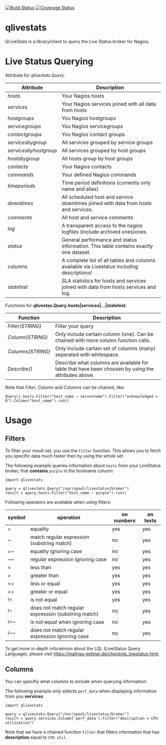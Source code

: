 [![Build Status](https://travis-ci.org/haukurk/qlivestats.svg?branch=master)](https://travis-ci.org/haukurk/qlivestats)
[![Coverage Status](https://coveralls.io/repos/haukurk/qlivestats/badge.svg?branch=master)](https://coveralls.io/r/haukurk/qlivestats?branch=master)
# qlivestats
QLiveStats is a library/client to query the Live Status broker for Nagios.

# Live Status Querying

Attribute for *qlivestats.Query*.

| Attribute                        | Description                                                                                 |
|----------------------------------|---------------------------------------------------------------------------------------------|
| *hosts*               | Your Nagios hosts                                                                           |
| *services*            | Your Nagios services joined with all data from hosts                                        |
| *hostgroups*          | You Nagios hostgroups                                                                       |
| *servicegroups*       | You Nagios servicegroups                                                                    |
| *contactgroups*       | You Nagios contact groups                                                                   |
| *servicesbygroup*     | All services grouped by service groups                                                      |
| *servicesbyhostgroup* | All services grouped by host groups                                                         |
| *hostsbygroup*        | All hosts group by host groups                                                              |
| *contacts*            | Your Nagios contacts                                                                        |
| *commands*            | Your defined Nagios commands                                                                |
| *timeperiods*         | Time period definitions (currently only name and alias)                                     |
| *downtimes*           | All scheduled host and service downtimes joined with data from hosts and services.          |
| *comments*            | All host and service comments                                                               |
| *log*                 | A transparent access to the nagios logfiles (include archived ones)ones                     |
| *status*              | General performance and status information. This table contains exactly one dataset.        |
| *columns*             | A complete list of all tables and columns available via Livestatus including descriptions!  |
| *statehist*           | SLA statistics for hosts and services joined with data from hosts services and log. |

Functions for **qlivestas.Query.hosts|services|...|statehist**:

| Function                        | Description                                                     |
|----------------------------------|-----------------------------------------------------------------|
| *Filter(STRING)*               | Filter your query                                                         | 
| *Column(STRING)*            | Only include certain column (one). Can be chained with more column function calls.|        
| *Columns(STRING)*          | Only Include cartain set of columns (many) seperated with whitespace.                    |
| *Describe()*           | Describe what columns are available for table that have been choosen by using the attributes above. | 

Note that *Filter*, *Column* and *Columns* can be chained, like:
```
Query().hosts.Filter("host_name ~ servername").Filter("acknowledged = 0").Column("host_name").run()
```

# Usage

## Filters

To filter your result set, you use the ```Filter``` function. This allows you to fetch you specific data much faster then by using the whole set.

The following example queries information about ```hosts``` from your LiveStatus broker, that **contains** ```purple``` in the hostname column:

```
import qlivestats

query = qlivestats.Query("/var/spool/livestatus/broker")
result = query.hosts.Filter("host_name ~ purple").run()
```

Following operators are available when using filters:

| symbol  | operation                                   | on numbers  | on texts  |
|-------- |-------------------------------------------- |------------ |---------- |
| =       | equality                                    | yes         | yes       |
| ~       | match regular expression (substring match)  | no          | yes       |
| =~      | equality ignoring case                      | no          | yes       |
| ~~      | regular expression ignoring case            | no          | yes       |
| <       | less than                                   | yes         | yes       |
| >       | greater than                                | yes         | yes       |
| <=      | less or equal                               | yes         | yes       |
| >=      | greater or equal                            | yes         | yes       |
| !=      | is not equal                                | yes         | yes       |
| !~      | does not match regular expression (substring match) | no  | yes       |
| !=~     | is not equal when ignoring case             | no          | yes       |
| !~~     | does not match regular expression ignoring case | no      | yes       | 

To get more in-depth inforatmion about the LQL (LiveStatus Query Language), please visit https://mathias-kettner.de/checkmk_livestatus.html.

## Columns

You can specifiy what columns to include when querying information:

The following example only selects ```perf_data``` when displaying information from you **services**:

```
import qlivestats

query = qlivestats.Query("/var/spool/livestatus/broker")
result = query.services.Column('perf_data').Filter("description = CPU utilization")                                                             
```

Note that we have a chained function ```Filter``` that filters information that has **description** equal to ```CPU util```.
